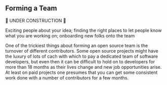 Forming a Team
--------------

:construction: UNDER CONSTRUCTION :construction:

Exciting people about your idea; finding the right places to let people know what you are working on; onboarding new folks onto the team

One of the trickiest things about forming an open source team is the turnover of different contributors.  Some open source projects might have the luxury of lots of cach with which to pay a dedicated team of software developers, but even then it can be difficult to hold on to developers for more than 18 months as their lives change and new job opportunities arise.  At least on paid projects one presumes that you can get some consistent work done with a number of contributors for a few months.
